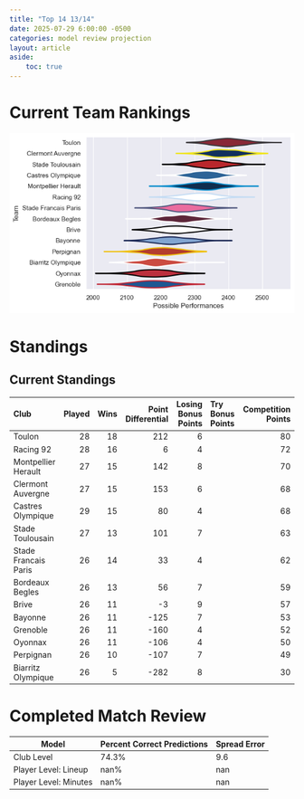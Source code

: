 ```yaml
---  
title: "Top 14 13/14"  
date: 2025-07-29 6:00:00 -0500  
categories: model review projection  
layout: article  
aside:  
    toc: true  
---
```

# Current Team Rankings


![Club Rankings](plots/rankings_Top_14_1314.png)
# Standings

## Current Standings


| Club                 |   Played |   Wins |   Point Differential |   Losing Bonus Points | Try Bonus Points   |   Competition Points |
|:---------------------|---------:|-------:|---------------------:|----------------------:|:-------------------|---------------------:|
| Toulon               |       28 |     18 |                  212 |                     6 |                    |                   80 |
| Racing 92            |       28 |     16 |                    6 |                     4 |                    |                   72 |
| Montpellier Herault  |       27 |     15 |                  142 |                     8 |                    |                   70 |
| Clermont Auvergne    |       27 |     15 |                  153 |                     6 |                    |                   68 |
| Castres Olympique    |       29 |     15 |                   80 |                     4 |                    |                   68 |
| Stade Toulousain     |       27 |     13 |                  101 |                     7 |                    |                   63 |
| Stade Francais Paris |       26 |     14 |                   33 |                     4 |                    |                   62 |
| Bordeaux Begles      |       26 |     13 |                   56 |                     7 |                    |                   59 |
| Brive                |       26 |     11 |                   -3 |                     9 |                    |                   57 |
| Bayonne              |       26 |     11 |                 -125 |                     7 |                    |                   53 |
| Grenoble             |       26 |     11 |                 -160 |                     4 |                    |                   52 |
| Oyonnax              |       26 |     11 |                 -106 |                     4 |                    |                   50 |
| Perpignan            |       26 |     10 |                 -107 |                     7 |                    |                   49 |
| Biarritz Olympique   |       26 |      5 |                 -282 |                     8 |                    |                   30 |



# Completed Match Review


| Model | Percent Correct Predictions | Spread Error |
| ------ | ------ | ------ |
| Club Level | 74.3% | 9.6 |
| Player Level: Lineup | nan% | nan |
| Player Level: Minutes | nan% | nan |

